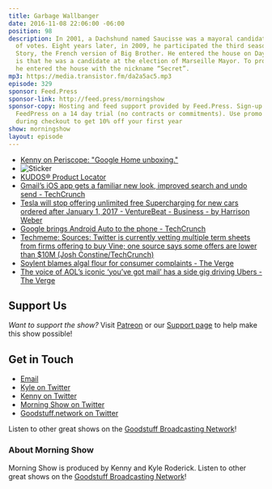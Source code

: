 ```yaml
---
title: Garbage Wallbanger
date: 2016-11-08 22:06:00 -06:00
position: 98
description: In 2001, a Dachshund named Saucisse was a mayoral candidate. He won 4%
  of votes. Eight years later, in 2009, he participated the third season of Secret
  Story, the French version of Big Brother. He entered the house on Day 36. His secret
  is that he was a candidate at the election of Marseille Mayor. To protect his secret,
  he entered the house with the nickname “Secret”.
mp3: https://media.transistor.fm/da2a5ac5.mp3
episode: 329
sponsor: Feed.Press
sponsor-link: http://feed.press/morningshow
sponsor-copy: Hosting and feed support provided by Feed.Press. Sign-up today and try
  FeedPress on a 14 day trial (no contracts or commitments). Use promo code `morningshow`
  during checkout to get 10% off your first year
show: morningshow
layout: episode
---
```


* [Kenny on Periscope: "Google Home unboxing."](https://www.periscope.tv/pizzarobotics/1BdxYdgYXoAJX?t=3)
* ![Sticker](https://cl.ly/3H322G0l0r3X/Screen%20Recording%202016-11-04%20at%2011.18%20AM.gif)
* [KUDOS® Product Locator](http://storefinder.mmmars.com/kudos/kudos.htm)
* [Gmail’s iOS app gets a familiar new look, improved search and undo send - TechCrunch](https://techcrunch.com/2016/11/07/gmail-ios/?ncid=rss&utm_source=feedburner&utm_medium=feed&utm_campaign=Feed%3A+Techcrunch+%28TechCrunch%29)
* [Tesla will stop offering unlimited free Supercharging for new cars ordered after January 1, 2017 - VentureBeat - Business - by Harrison Weber](http://venturebeat.com/2016/11/07/tesla-will-stop-offering-free-supercharging-for-new-cars-ordered-after-january-1-2017/)
* [Google brings Android Auto to the phone - TechCrunch](https://techcrunch.com/2016/11/07/google-brings-android-auto-to-the-phone/?ncid=rss&utm_source=feedburner&utm_medium=feed&utm_campaign=Feed%3A+Techcrunch+%28TechCrunch%29)
* [Techmeme: Sources: Twitter is currently vetting multiple term sheets from firms offering to buy Vine; one source says some offers are lower than $10M (Josh Constine/TechCrunch)](http://www.techmeme.com/161107/p15#a161107p15)
* [Soylent blames algal flour for consumer complaints - The Verge](http://www.theverge.com/2016/11/7/13551080/soylent-algal-flour-meal-replacement-powder-bar-recall)
* [The voice of AOL’s iconic ‘you’ve got mail’ has a side gig driving Ubers - The Verge](http://www.theverge.com/2016/11/7/13552622/youve-got-mail-uber-elwood-edwards)

## Support Us
*Want to support the show?* Visit [Patreon](http://patreon.com/morningshow) or our [Support page](http://goodstuff.network/support) to help make this show possible!

## Get in Touch
* [Email](mailto:kyle@goodstuff.network)
* [Kyle on Twitter](http://twitter.com/dogburps)
* [Kenny on Twitter](http://twitter.com/pizzarobotics)
* [Morning Show on Twitter](http://twitter.com/morningshowam)
* [Goodstuff.network on Twitter](http://twitter.com/goodstufffm)

Listen to other great shows on the [Goodstuff Broadcasting Network](http://goodstuff.network/shows)!

### About Morning Show
Morning Show is produced by Kenny and Kyle Roderick. Listen to other great shows on the [Goodstuff Broadcasting Network](http://goodstuff.network/)!
